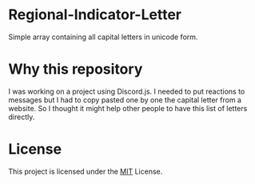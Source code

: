 # Regional-Indicator-Letter

Simple array containing all capital letters in unicode form.

# Why this repository

I was working on a project using Discord.js. I needed to put reactions to messages but I had to copy pasted one by one the capital letter from a website. So I thought it might help other people to have this list of letters directly.

# License

This project is licensed under the [MIT](LICENSE) License.
